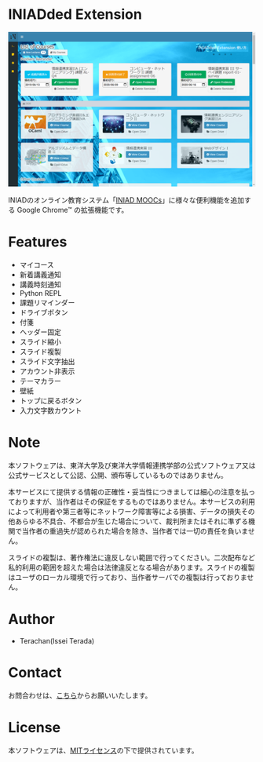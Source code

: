 ﻿# INIADded Extension

![](./img/screenshot1.png)

INIADのオンライン教育システム「[INIAD MOOCs](https://moocs.iniad.org/)」に様々な便利機能を追加する Google Chrome™ の拡張機能です。

# Features
* マイコース
* 新着講義通知
* 講義時刻通知
* Python REPL
* 課題リマインダー
* ドライブボタン
* 付箋
* ヘッダー固定
* スライド縮小
* スライド複製
* スライド文字抽出
* アカウント非表示
* テーマカラー
* 壁紙
* トップに戻るボタン
* 入力文字数カウント

# Note
本ソフトウェアは、東洋大学及び東洋大学情報連携学部の公式ソフトウェア又は公式サービスとして公認、公開、頒布等しているものではありません。

本サービスにて提供する情報の正確性・妥当性につきましては細心の注意を払っておりますが、当作者はその保証をするものではありません。本サービスの利用によって利用者や第三者等にネットワーク障害等による損害、データの損失その他あらゆる不具合、不都合が生じた場合について、裁判所またはそれに準ずる機関で当作者の重過失が認められた場合を除き、当作者では一切の責任を負いません。

スライドの複製は、著作権法に違反しない範囲で行ってください。二次配布など私的利用の範囲を超えた場合は法律違反となる場合があります。スライドの複製はユーザのローカル環境で行っており、当作者サーバでの複製は行っておりません。

# Author
* Terachan(Issei Terada)

# Contact
お問合わせは、[こちら](https://tera-chan.com/contact.html)からお願いいたします。

# License
本ソフトウェアは、[MITライセンス](./LICENSE)の下で提供されています。
